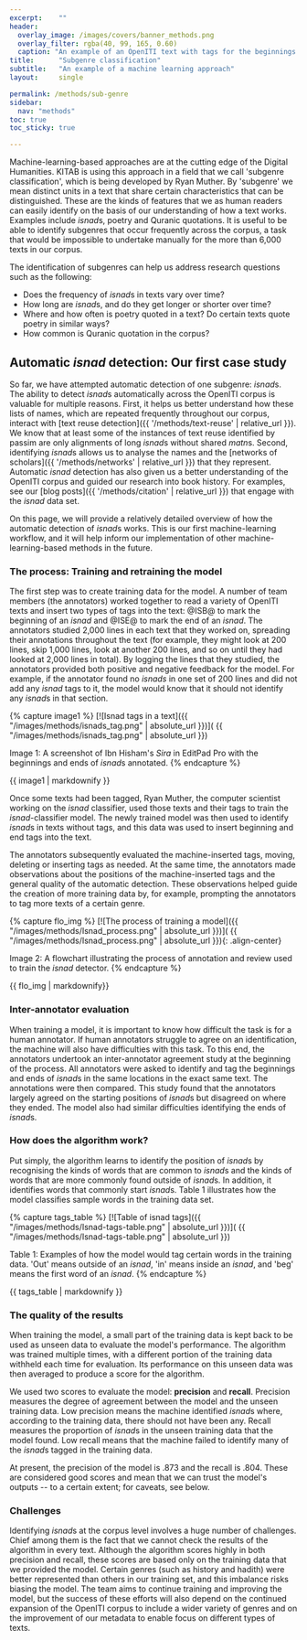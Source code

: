 ```yaml
---
excerpt:	""
header:
  overlay_image: /images/covers/banner_methods.png
  overlay_filter: rgba(40, 99, 165, 0.60)
  caption: "An example of an OpenITI text with tags for the beginnings and ends of *isnad*s"
title:		"Subgenre classification"
subtitle:	"An example of a machine learning approach" 
layout:		single

permalink: /methods/sub-genre
sidebar:
  nav: "methods"
toc: true
toc_sticky: true

---
```

Machine-learning-based approaches are at the cutting edge of the Digital Humanities. KITAB is using this approach in a field that we call 'subgenre classification', which is being developed by Ryan Muther. By 'subgenre' we mean distinct units in a text that share certain characteristics that can be distinguished. These are the kinds of features that we as human readers can easily identify on the basis of our understanding of how a text works. Examples include *isnad*s, poetry and Quranic quotations. It is useful to be able to identify subgenres that occur frequently across the corpus, a task that would be impossible to undertake manually for the more than 6,000 texts in our corpus.
The identification of subgenres can help us address research questions such as the following:* Does the frequency of *isnad*s in texts vary over time?* How long are *isnad*s, and do they get longer or shorter over time?* Where and how often is poetry quoted in a text? Do certain texts quote poetry in similar ways?* How common is Quranic quotation in the corpus?
## Automatic *isnad* detection: Our first case study
So far, we have attempted automatic detection of one subgenre: *isnad*s. The ability to detect *isnad*s automatically across the OpenITI corpus is valuable for multiple reasons. First, it helps us better understand how these lists of names, which are repeated frequently throughout our corpus, interact with [text reuse detection]({{ '/methods/text-reuse' | relative_url }}). We know that at least some of the instances of text reuse identified by passim are only alignments of long *isnad*s without shared *matn*s. Second, identifying *isnad*s allows us to analyse the names and the [networks of scholars]({{ '/methods/networks' | relative_url }}) that they represent. Automatic *isnad* detection has also given us a better understanding of the OpenITI corpus and guided our research into book history. For examples, see our [blog posts]({{ '/methods/citation' | relative_url }}) that engage with the *isnad* data set.
On this page, we will provide a relatively detailed overview of how the automatic detection of *isnad*s works. This is our first machine-learning workflow, and it will help inform our implementation of other machine-learning-based methods in the future.
### The process: Training and retraining the model
The first step was to create training data for the model. A number of team members (the annotators) worked together to read a variety of OpenITI texts and insert two types of tags into the text: \@ISB@ to mark the beginning of an *isnad* and \@ISE@ to mark the end of an *isnad*. The annotators studied 2,000 lines in each text that they worked on, spreading their annotations throughout the text (for example, they might look at 200 lines, skip 1,000 lines, look at another 200 lines, and so on until they had looked at 2,000 lines in total). By logging the lines that they studied, the annotators provided both positive and negative feedback for the model. For example, if the annotator found no *isnads* in one set of 200 lines and did not add any *isnad* tags to it, the model would know that it should not identify any *isnad*s in that section.

{% capture image1 %}
[![Isnad tags in a text]({{ "/images/methods/isnads_tag.png" | absolute_url }})]( {{ "/images/methods/isnads_tag.png" | absolute_url }})

Image 1: A screenshot of Ibn Hisham's *Sira* in EditPad Pro with the beginnings and ends of *isnad*s annotated.
{% endcapture %}
<div class="notice--primary">
{{ image1 | markdownify }}
</div>

Once some texts had been tagged, Ryan Muther, the computer scientist working on the *isnad* classifier, used those texts and their tags to train the *isnad*-classifier model. The newly trained model was then used to identify *isnad*s in texts without tags, and this data was used to insert beginning and end tags into the text.
The annotators subsequently evaluated the machine-inserted tags, moving, deleting or inserting tags as needed. At the same time, the annotators made observations about the positions of the machine-inserted tags and the general quality of the automatic detection. These observations helped guide the creation of more training data by, for example, prompting the annotators to tag more texts of a certain genre.
{% capture flo_img %}
[![The process of training a model]({{ "/images/methods/Isnad_process.png" | absolute_url }})]( {{ "/images/methods/Isnad_process.png" | absolute_url }}){: .align-center}
Image 2: A flowchart illustrating the process of annotation and review used to train the *isnad* detector.
{% endcapture %}
<div class="notice--primary">{{ flo_img | markdownify}}
</div>

### Inter-annotator evaluation
When training a model, it is important to know how difficult the task is for a human annotator. If human annotators struggle to agree on an identification, the machine will also have difficulties with this task. To this end, the annotators undertook an inter-annotator agreement study at the beginning of the process. All annotators were asked to identify and tag the beginnings and ends of *isnad*s in the same locations in the exact same text. The annotations were then compared. This study found that the annotators largely agreed on the starting positions of *isnad*s but disagreed on where they ended. The model also had similar difficulties identifying the ends of *isnad*s.
### How does the algorithm work?
Put simply, the algorithm learns to identify the position of *isnad*s by recognising the kinds of words that are common to *isnad*s and the kinds of words that are more commonly found outside of *isnad*s. In addition, it identifies words that commonly start *isnad*s. Table 1 illustrates how the model classifies sample words in the training data set.
{% capture tags_table %}
[![Table of isnad tags]({{ "/images/methods/Isnad-tags-table.png" | absolute_url }})]( {{ "/images/methods/Isnad-tags-table.png" | absolute_url }})
Table 1: Examples of how the model would tag certain words in the training data. 'Out' means outside of an *isnad*, 'in' means inside an *isnad*, and 'beg' means the first word of an *isnad*.
{% endcapture %}
<div class="notice--primary">
{{ tags_table | markdownify }}
</div>
### The quality of the results
When training the model, a small part of the training data is kept back to be used as unseen data to evaluate the model's performance. The algorithm was trained multiple times, with a different portion of the training data withheld each time for evaluation. Its performance on this unseen data was then averaged to produce a score for the algorithm.
We used two scores to evaluate the model: **precision** and **recall**. Precision measures the degree of agreement between the model and the unseen training data. Low precision means the machine identified *isnad*s where, according to the training data, there should not have been any. Recall measures the proportion of *isnad*s in the unseen training data that the model found. Low recall means that the machine failed to identify many of the *isnad*s tagged in the training data.
At present, the precision of the model is .873 and the recall is .804. These are considered good scores and mean that we can trust the model's outputs -- to a certain extent; for caveats, see below.
### Challenges
Identifying *isnad*s at the corpus level involves a huge number of challenges. Chief among them is the fact that we cannot check the results of the algorithm in every text. Although the algorithm scores highly in both precision and recall, these scores are based only on the training data that we provided the model. Certain genres (such as history and hadith) were better represented than others in our training set, and this imbalance risks biasing the model. The team aims to continue training and improving the model, but the success of these efforts will also depend on the continued expansion of the OpenITI corpus to include a wider variety of genres and on the improvement of our metadata to enable focus on different types of texts.